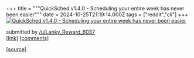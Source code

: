 +++
title = """QuickSched v1.4.0 - Scheduling your entire week has never been easier"""
date = 2024-10-25T21:19:14.000Z
tags = ["reddit","cli"]
+++
[![QuickSched v1.4.0 - Scheduling your entire week has never been easier](https://external-preview.redd.it/bHNsMTY0MDd5eXdkMRn8Ghm_a7Ix2kYxQfRAQwWHw0AzPLLma8PE5PlWX1-Y.png?width=640&crop=smart&auto=webp&s=66b5487f76692b7933405b615040ee6bc08f40bf "QuickSched v1.4.0 - Scheduling your entire week has never been easier")](https://www.reddit.com/r/commandline/comments/1gc51sa/quicksched_v140_scheduling_your_entire_week_has/)

submitted by [/u/Lanky\_Reward\_6037](https://www.reddit.com/user/Lanky_Reward_6037)  
[\[link\]](https://v.redd.it/zcndc407yywd1) [\[comments\]](https://www.reddit.com/r/commandline/comments/1gc51sa/quicksched_v140_scheduling_your_entire_week_has/)

[[source]](https://www.reddit.com/r/commandline/comments/1gc51sa/quicksched_v140_scheduling_your_entire_week_has/)
